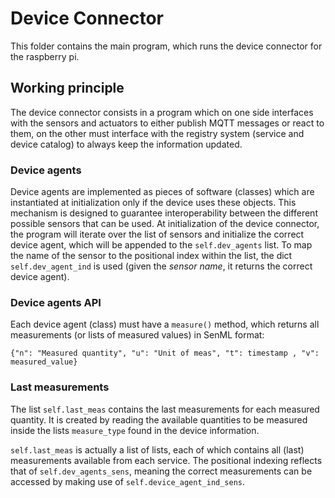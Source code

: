 # Device Connector

This folder contains the main program, which runs the device connector for the raspberry pi.

## Working principle

The device connector consists in a program which on one side interfaces with the sensors and actuators to either publish MQTT messages or react to them, on the other must interface with the registry system (service and device catalog) to always keep the information updated.

### Device agents

Device agents are implemented as pieces of software (classes) which are instantiated at initialization only if the device uses these objects.
This mechanism is designed to guarantee interoperability between the different possible sensors that can be used.
At initialization of the device connector, the program will iterate over the list of sensors and initialize the correct device agent, which will be appended to the `self.dev_agents` list. To map the name of the sensor to the positional index within the list, the dict `self.dev_agent_ind` is used (given the *sensor name*, it returns the correct device agent).

### Device agents API

Each device agent (class) must have a `measure()` method, which returns all measurements (or lists of measured values) in SenML format:

    {"n": "Measured quantity", "u": "Unit of meas", "t": timestamp , "v": measured_value}

### Last measurements

The list `self.last_meas` contains the last measurements for each measured quantity. It is created by reading the available quantities to be measured inside the lists `measure_type` found in the device information.

`self.last_meas` is actually a list of lists, each of which contains all (last) measurements available from each service. The positional indexing reflects that of `self.dev_agents_sens`, meaning the correct measurements can be accessed by making use of `self.device_agent_ind_sens`.
